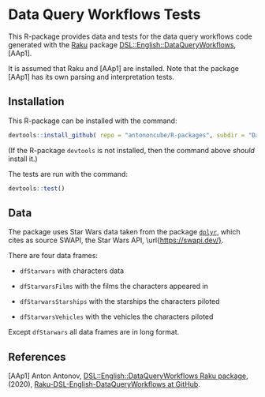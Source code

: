 # Data Query Workflows Tests

This R-package provides data and tests for the data query workflows code generated with the 
[Raku](https://raku.org) 
package 
[DSL::English::DataQueryWorkflows](https://github.com/antononcube/Raku-DSL-English-DataQueryWorkflows), 
\[AAp1\].

It is assumed that Raku and \[AAp1\] are installed. 
Note that the package \[AAp1\] has its own parsing and interpretation tests.

## Installation

This R-package can be installed with the command:

```r
devtools::install_github( repo = "antononcube/R-packages", subdir = "DataQueryWorkflowsTests" )
```

(If the R-package `devtools` is not installed, then the command above *should* install it.)

The tests are run with the command:

```r
devtools::test()
```

## Data

The package uses Star Wars data taken from the package 
[`dplyr`](https://github.com/tidyverse/dplyr),
which cites as source SWAPI, the Star Wars API, \url{https://swapi.dev/}.

There are four data frames:

- `dfStarwars` with characters data

- `dfStarwarsFilms` with the films the characters appeared in

- `dfStarwarsStarships` with the starships the characters piloted

- `dfStarwarsVehicles` with the vehicles the characters piloted

Except `dfStarwars` all data frames are in long format.

## References

[AAp1] Anton Antonov, 
[DSL::English::DataQueryWorkflows Raku package](https://github.com/antononcube/Raku-DSL-English-DataQueryWorkflows),
(2020),
[Raku-DSL-English-DataQueryWorkflows at GitHub](https://github.com/antononcube/Raku-DSL-English-DataQueryWorkflows).




